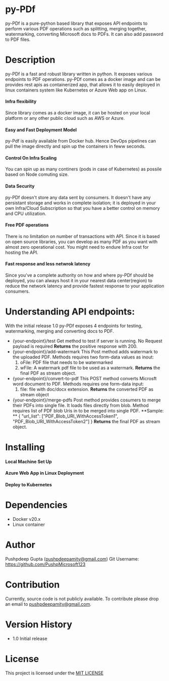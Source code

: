 # py-PDf
py-PDf is a pure-python based library that exposes API endpoints to perform various PDF operations such as splitting, merging together, watermarking, converting Microsoft docs to PDFs. It can also add password to PDF files.

# Description
py-PDf is a fast and robust library written in python. It exposes various endpoints to PDF operations. py-PDf comes as a docker image and can be provides rest apis as containerized app, that allows it to easily deployed in linux containers system like Kubernetes or Azure Web app on Linux. 
#### Infra flexibility
Since library comes as a docker image, it can be hosted on your local platform or any other public cloud such as AWS or Azure. 
#### Easy and Fast Deployment Model
py-Pdf is easily available from Docker hub. Hence DevOps pipelines can pull the image directly and spin up the containers in feww seconds. 
#### Control On Infra Scaling
You can spin up as many continers (pods in case of Kubernetes) as possile based on Node comuting size.
#### Data Security
py-PDf doesn't store any data sent by consumers. It doesn't have any persistant storage and works in complete isolation; it is deployed in your own Infra/Cloud Subscription so that you have a better control on memory and CPU utilization.
#### Free PDF operations
There is no limitation on number of transactions with API. Since it is based on open source libraries, you can develop as many PDF as you want with almost zero operational cost.
You might need to endure Infra cost for hosting the API.
#### Fast response and less netwrok latency
Since you've a complete authority on how and where py-PDf should be deployed, you can always host it in your nearest data center(region) to reduce the network latency and provide fastest response to your application consumers.

# Understanding API endpoints:
 With the initial release 1.0 py-PDf exposes 4 endpoints for testing, watermarking, merging and converting docs to PDF.
- {your-endpoint}/test
 Get method to test if server is running. No Request payload is required
 **Returns** the positive response with 200.
- {your-endpoint}/add-watermark
 This Post method adds watermark to the uploaded PDF. Methods requires two form-data values as inout:
  1. oFile: PDF file that needs to be watermarked
  2. wFile: A watermark pdf file to be used as a watermark.
 **Returns** the final PDF as stream object.
- {your-endpoint}/convert-to-pdf
 This POST method converts Microsft word document to PDF.
 Methods requires one form-data input:
  1. file: file with doc/docx extension.
**Returns** the converted PDF as stream object
- {your-endpoint}/merge-pdfs
 Post method provides cosumers to merge their PDFs into single file. It loads files directly from blob. Method requires list of PDF blob Uris in to be merged into single PDF.
 **Sample: ** {
    "url_list": ["PDF_Blob_URI_WithAccessToken1", "PDF_Blob_URI_WithAccessToken2"]
}
**Returns** the final PDF as stream object.
# Installing

#### Local Machine Set Up

#### Azure Web App in Linux Deployment

#### Deploy to Kubernetes

# Dependencies
- Docker v20.x
- Linux container

# Author
 Pushpdeep Gupta (pushpdeepamity@gmail.com)
 Git Username: https://github.com/PushpMicrosoft123

# Contribution
 Currently, source code is not publicly available. To contribute please drop an email to pushpdeepamity@gmail.com.
# Version History
- 1.0 Initial release

# License
This project is licensed under the [MIT LICENSE](https://choosealicense.com/licenses/mit/)

